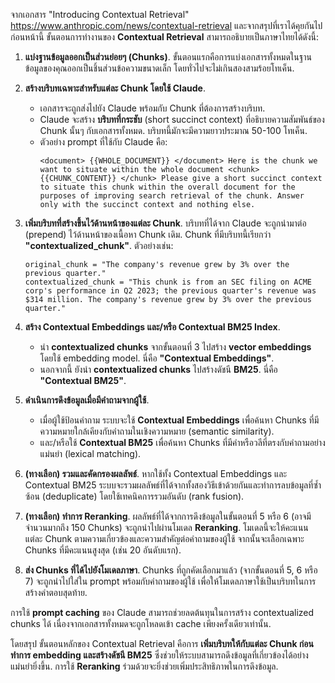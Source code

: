 จากเอกสาร "Introducing Contextual Retrieval" https://www.anthropic.com/news/contextual-retrieval
และจากสรุปที่เราได้คุยกันไปก่อนหน้านี้ ขั้นตอนการทำงานของ **Contextual Retrieval** สามารถอธิบายเป็นภาษาไทยได้ดังนี้:

1.  **แบ่งฐานข้อมูลออกเป็นส่วนย่อยๆ (Chunks)**. ขั้นตอนแรกคือการแบ่งเอกสารทั้งหมดในฐานข้อมูลของคุณออกเป็นชิ้นส่วนข้อความขนาดเล็ก โดยทั่วไปจะไม่เกินสองสามร้อยโทเค็น.

2.  **สร้างบริบทเฉพาะสำหรับแต่ละ Chunk โดยใช้ Claude**.
    *   เอกสารจะถูกส่งไปยัง Claude พร้อมกับ Chunk ที่ต้องการสร้างบริบท.
    *   Claude จะสร้าง **บริบทที่กระชับ** (short succinct context) ที่อธิบายความสัมพันธ์ของ Chunk นั้นๆ กับเอกสารทั้งหมด. บริบทนี้มักจะมีความยาวประมาณ 50-100 โทเค็น.
    *   ตัวอย่าง prompt ที่ใช้กับ Claude คือ:
        ```
        <document> {{WHOLE_DOCUMENT}} </document> Here is the chunk we want to situate within the whole document <chunk> {{CHUNK_CONTENT}} </chunk> Please give a short succinct context to situate this chunk within the overall document for the purposes of improving search retrieval of the chunk. Answer only with the succinct context and nothing else.
        ```

3.  **เพิ่มบริบทที่สร้างขึ้นไว้ด้านหน้าของแต่ละ Chunk**. บริบทที่ได้จาก Claude จะถูกนำมาต่อ (prepend) ไว้ด้านหน้าของเนื้อหา Chunk เดิม. Chunk ที่มีบริบทนี้เรียกว่า **"contextualized_chunk"**. ตัวอย่างเช่น:
    ```
    original_chunk = "The company's revenue grew by 3% over the previous quarter."
    contextualized_chunk = "This chunk is from an SEC filing on ACME corp's performance in Q2 2023; the previous quarter's revenue was $314 million. The company's revenue grew by 3% over the previous quarter."
    ```

4.  **สร้าง Contextual Embeddings และ/หรือ Contextual BM25 Index**.
    *   นำ **contextualized chunks** จากขั้นตอนที่ 3 ไปสร้าง **vector embeddings** โดยใช้ embedding model. นี่คือ **"Contextual Embeddings"**.
    *   นอกจากนี้ ยังนำ **contextualized chunks** ไปสร้างดัชนี **BM25**. นี่คือ **"Contextual BM25"**.

5.  **ดำเนินการดึงข้อมูลเมื่อมีคำถามจากผู้ใช้**.
    *   เมื่อผู้ใช้ป้อนคำถาม ระบบจะใช้ **Contextual Embeddings** เพื่อค้นหา Chunks ที่มีความหมายใกล้เคียงกับคำถามในเชิงความหมาย (semantic similarity).
    *   และ/หรือใช้ **Contextual BM25** เพื่อค้นหา Chunks ที่มีคำหรือวลีที่ตรงกับคำถามอย่างแม่นยำ (lexical matching).

6.  **(ทางเลือก) รวมและคัดกรองผลลัพธ์**. หากใช้ทั้ง Contextual Embeddings และ Contextual BM25 ระบบจะรวมผลลัพธ์ที่ได้จากทั้งสองวิธีเข้าด้วยกันและทำการลบข้อมูลที่ซ้ำซ้อน (deduplicate) โดยใช้เทคนิคการรวมอันดับ (rank fusion).

7.  **(ทางเลือก) ทำการ Reranking**. ผลลัพธ์ที่ได้จากการดึงข้อมูลในขั้นตอนที่ 5 หรือ 6 (อาจมีจำนวนมากถึง 150 Chunks) จะถูกนำไปผ่านโมเดล **Reranking**. โมเดลนี้จะให้คะแนนแต่ละ Chunk ตามความเกี่ยวข้องและความสำคัญต่อคำถามของผู้ใช้ จากนั้นจะเลือกเฉพาะ Chunks ที่มีคะแนนสูงสุด (เช่น 20 อันดับแรก).

8.  **ส่ง Chunks ที่ได้ไปยังโมเดลภาษา**. Chunks ที่ถูกคัดเลือกมาแล้ว (จากขั้นตอนที่ 5, 6 หรือ 7) จะถูกนำไปใส่ใน prompt พร้อมกับคำถามของผู้ใช้ เพื่อให้โมเดลภาษาใช้เป็นบริบทในการสร้างคำตอบสุดท้าย.

การใช้ **prompt caching** ของ Claude สามารถช่วยลดต้นทุนในการสร้าง contextualized chunks ได้ เนื่องจากเอกสารทั้งหมดจะถูกโหลดเข้า cache เพียงครั้งเดียวเท่านั้น.

โดยสรุป ขั้นตอนหลักของ Contextual Retrieval คือการ **เพิ่มบริบทให้กับแต่ละ Chunk ก่อนทำการ embedding และสร้างดัชนี BM25** ซึ่งช่วยให้ระบบสามารถดึงข้อมูลที่เกี่ยวข้องได้อย่างแม่นยำยิ่งขึ้น. การใช้ **Reranking** ร่วมด้วยจะยิ่งช่วยเพิ่มประสิทธิภาพในการดึงข้อมูล.